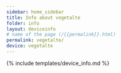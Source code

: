 ```yaml
---
sidebar: home_sidebar
title: Info about vegetalte
folder: info
layout: deviceinfo
# name of the page (/{{permalink}}.html)
permalink: vegetalte/
device: vegetalte
---
```

{% include templates/device_info.md %}
